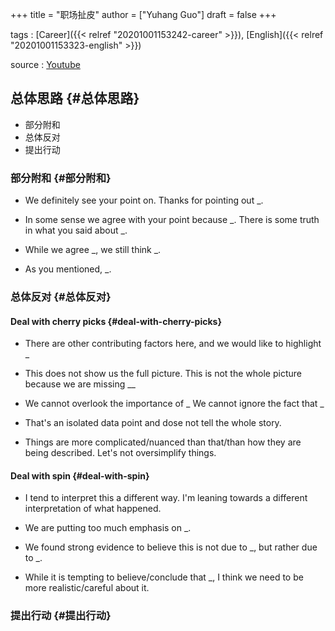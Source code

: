 +++
title = "职场扯皮"
author = ["Yuhang Guo"]
draft = false
+++

tags
: [Career]({{< relref "20201001153242-career" >}}), [English]({{< relref "20201001153323-english" >}})

source
: [Youtube](https://www.youtube.com/watch?v=rvzPQQcaH8U&ab%5Fchannel=%E6%88%91%E6%98%AF%E9%A3%9F%E9%93%81%E5%85%BD)


## 总体思路 {#总体思路}

-   部分附和
-   总体反对
-   提出行动


### 部分附和 {#部分附和}

-   We definitely see your point on.
    Thanks for pointing out <span class="underline">\_</span>.

-   In some sense we agree with your point because <span class="underline">\_</span>.
    There is some truth in what you said about <span class="underline">\_</span>.

-   While we agree <span class="underline">\_</span>, we still think <span class="underline">\_</span>.

-   As you mentioned, <span class="underline">\_</span>.


### 总体反对 {#总体反对}


#### Deal with cherry picks {#deal-with-cherry-picks}

-   There are other contributing factors here, and we would like to highlight <span class="underline"><span class="underline">\_</span></span>

-   This does not show us the full picture.
    This is not the whole picture because we are missing <span class="underline">\_\_</span>

-   We cannot overlook the importance of <span class="underline">\_</span>
    We cannot ignore the fact that <span class="underline">\_</span>

-   That's an isolated data point and dose not tell the whole story.

-   Things are more complicated/nuanced than that/than how they are being described.
    Let's not oversimplify things.


#### Deal with spin {#deal-with-spin}

-   I tend to interpret this a different way.
    I'm leaning towards a different interpretation of what happened.

-   We are putting too much emphasis on <span class="underline">\_</span>.

-   We found strong evidence to believe this is not due to <span class="underline">\_</span>, but rather due to <span class="underline">\_</span>.

-   While it is tempting to believe/conclude that <span class="underline">\_</span>, I think we need to be more realistic/careful about it.


### 提出行动 {#提出行动}
